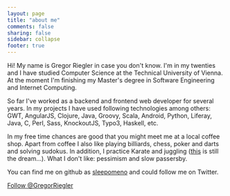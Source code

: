 ```yaml
---
layout: page
title: "about me"
comments: false
sharing: false
sidebar: collapse
footer: true
---
```

Hi! My name is Gregor Riegler in case you don't know. I'm in my twenties and I have studied Computer Science at the Technical University of Vienna. At the moment I'm finishing my Master's degree in Software Engineering and Internet Computing. 

So far I've worked as a backend and frontend web developer for several years. In my projects I have used following technologies among others: GWT, AngularJS, Clojure, Java, Groovy, Scala, Android, Python, Liferay, Java, C, Perl, Sass, KnockoutJS, Typo3, Haskell, etc.

In my free time chances are good that you might meet me at a local coffee shop. Apart from coffee I also like playing billiards, chess, poker and darts and solving sudokus. In addition, I practice Karate and juggling (<a href="http://www.youtube.com/watch?v=kOOhAXUTnvE" target="_blank">this</a> is still the dream...). What I don't like: pessimism and slow passersby.

You can find me on github as [sleepomeno](https://github.com/sleepomeno "sleepomeno") and could follow me on Twitter. 

<a href="https://twitter.com/GregorRiegler" class="twitter-follow-button" data-show-count="false">Follow @GregorRiegler</a>
<script>!function(d,s,id){var js,fjs=d.getElementsByTagName(s)[0],p=/^http:/.test(d.location)?'http':'https';if(!d.getElementById(id)){js=d.createElement(s);js.id=id;js.src=p+'://platform.twitter.com/widgets.js';fjs.parentNode.insertBefore(js,fjs);}}(document, 'script', 'twitter-wjs');</script>

